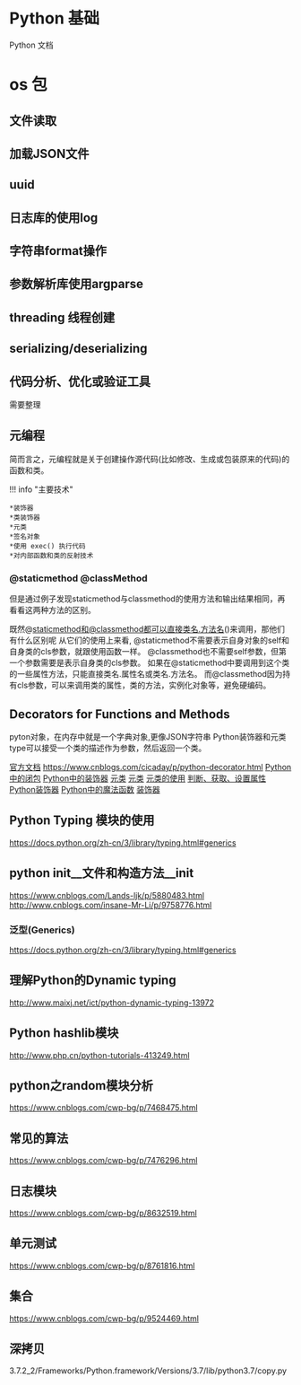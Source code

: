 # Python 基础
Python 文档

# os 包
## 文件读取
## 加载JSON文件
## uuid
## 日志库的使用log
## 字符串format操作
## 参数解析库使用argparse
## threading 线程创建
## serializing/deserializing

## 代码分析、优化或验证工具

需要整理

## 元编程

简而言之，元编程就是关于创建操作源代码(比如修改、生成或包装原来的代码)的函数和类。

!!! info "主要技术"

    *装饰器
    *类装饰器
    *元类
    *签名对象
    *使用 exec() 执行代码
    *对内部函数和类的反射技术

###  @staticmethod @classMethod

但是通过例子发现staticmethod与classmethod的使用方法和输出结果相同，再看看这两种方法的区别。

既然@staticmethod和@classmethod都可以直接类名.方法名()来调用，那他们有什么区别呢
从它们的使用上来看,
@staticmethod不需要表示自身对象的self和自身类的cls参数，就跟使用函数一样。
@classmethod也不需要self参数，但第一个参数需要是表示自身类的cls参数。
如果在@staticmethod中要调用到这个类的一些属性方法，只能直接类名.属性名或类名.方法名。
而@classmethod因为持有cls参数，可以来调用类的属性，类的方法，实例化对象等，避免硬编码。


## Decorators for Functions and Methods
pyton对象，在内存中就是一个字典对象,更像JSON字符串
Python装饰器和元类
type可以接受一个类的描述作为参数，然后返回一个类。

[官方文档](https://www.python.org/dev/peps/pep-0318/)
https://www.cnblogs.com/cicaday/p/python-decorator.html
[Python中的闭包](https://betacat.online/posts/2016-10-23/python-closure/)
[Python中的装饰器](https://betacat.online/posts/2016-10-30/python-decorator-more/)
[元类](http://blog.jobbole.com/21351/)
[元类](https://blog.csdn.net/weixin_35955795/article/details/52985170)
[元类的使用](https://www.cnblogs.com/Security-Darren/p/4094959.html)
[判断、获取、设置属性](https://www.cnblogs.com/zanjiahaoge666/p/7475225.html)
[Python装饰器](https://www.cnblogs.com/zanjiahaoge666/p/7478962.html)
[Python中的魔法函数](https://www.cnblogs.com/zanjiahaoge666/p/7490824.html)
[装饰器](http://code.activestate.com/recipes/277940-decorator-for-bindingconstants-at-compile-time/)

## Python Typing 模块的使用
https://docs.python.org/zh-cn/3/library/typing.html#generics

## python __init__文件和构造方法__init__

https://www.cnblogs.com/Lands-ljk/p/5880483.html
http://www.cnblogs.com/insane-Mr-Li/p/9758776.html

### 泛型(Generics)

https://docs.python.org/zh-cn/3/library/typing.html#generics

## 理解Python的Dynamic typing
http://www.maixj.net/ict/python-dynamic-typing-13972

## Python hashlib模块
http://www.php.cn/python-tutorials-413249.html

## python之random模块分析
https://www.cnblogs.com/cwp-bg/p/7468475.html

## 常见的算法
https://www.cnblogs.com/cwp-bg/p/7476296.html

## 日志模块
https://www.cnblogs.com/cwp-bg/p/8632519.html

## 单元测试
https://www.cnblogs.com/cwp-bg/p/8761816.html

## 集合
https://www.cnblogs.com/cwp-bg/p/9524469.html

## 深拷贝

3.7.2_2/Frameworks/Python.framework/Versions/3.7/lib/python3.7/copy.py

